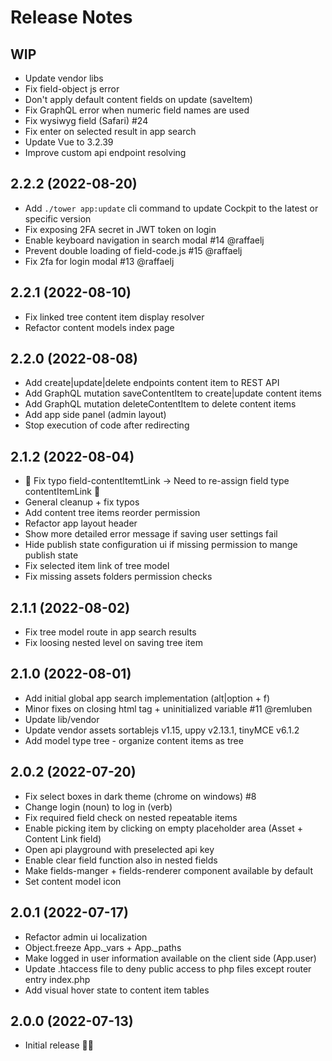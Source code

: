 # Release Notes

## WIP

- Update vendor libs
- Fix field-object js error
- Don't apply default content fields on update (saveItem)
- Fix GraphQL error when numeric field names are used
- Fix wysiwyg field (Safari) #24
- Fix enter on selected result in app search
- Update Vue to 3.2.39
- Improve custom api endpoint resolving


## 2.2.2 (2022-08-20)

- Add `./tower app:update` cli command to update Cockpit to the latest or specific version
- Fix exposing 2FA secret in JWT token on login
- Enable keyboard navigation in search modal #14 @raffaelj
- Prevent double loading of field-code.js #15 @raffaelj
- Fix 2fa for login modal #13 @raffaelj

## 2.2.1 (2022-08-10)

- Fix linked tree content item display resolver
- Refactor content models index page

## 2.2.0 (2022-08-08)

- Add create|update|delete endpoints content item to REST API
- Add GraphQL mutation saveContentItem to create|update content items
- Add GraphQL mutation deleteContentItem to delete content items
- Add app side panel (admin layout)
- Stop execution of code after redirecting

## 2.1.2 (2022-08-04)

- 🚨 Fix typo field-contentItemtLink -> Need to re-assign field type contentItemLink 🚨
- General cleanup + fix typos
- Add content tree items reorder permission
- Refactor app layout header
- Show more detailed error message if saving user settings fail
- Hide publish state configuration ui if missing permission to mange publish state
- Fix selected item link of tree model
- Fix missing assets folders permission checks

## 2.1.1 (2022-08-02)

- Fix tree model route in app search results
- Fix loosing nested level on saving tree item

## 2.1.0 (2022-08-01)

- Add initial global app search implementation (alt|option + f)
- Minor fixes on closing html tag + uninitialized variable #11 @remluben
- Update lib/vendor
- Update vendor assets sortablejs v1.15, uppy v2.13.1, tinyMCE v6.1.2
- Add model type tree - organize content items as tree

## 2.0.2 (2022-07-20)

- Fix select boxes in dark theme (chrome on windows) #8
- Change login (noun) to log in (verb)
- Fix required field check on nested repeatable items
- Enable picking item by clicking on empty placeholder area (Asset + Content Link field)
- Open api playground with preselected api key
- Enable clear field function also in nested fields
- Make fields-manger + fields-renderer component available by default
- Set content model icon

## 2.0.1 (2022-07-17)

- Refactor admin ui localization
- Object.freeze App._vars + App._paths
- Make logged in user information available on the client side (App.user)
- Update .htaccess file to deny public access to php files except router entry index.php
- Add visual hover state to content item tables

## 2.0.0 (2022-07-13)

- Initial release 🍾🥳
